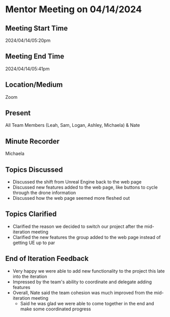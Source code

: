 # Mentor Meeting on 04/14/2024

## Meeting Start Time
2024/04/14/05:20pm

## Meeting End Time
2024/04/14/05:41pm

## Location/Medium
Zoom

## Present
All Team Members (Leah, Sam, Logan, Ashley, Michaela) & Nate

## Minute Recorder
Michaela

## Topics Discussed
- Discussed the shift from Unreal Engine back to the web page
- Discussed new features added to the web page, like buttons to cycle through the drone information
- Discussed how the web page seemed more fleshed out

## Topics Clarified
- Clarified the reason we decided to switch our project after the mid-iteration meeting
- Clarified the new features the group added to the web page instead of getting UE up to par

## End of Iteration Feedback
- Very happy we were able to add new functionality to the project this late into the iteration
- Impressed by the team's ability to coordinate and delegate adding features
- Overall, Nate said the team cohesion was much improved from the mid-iteration meeting
	- Said he was glad we were able to come together in the end and make some coordinated progress